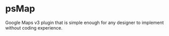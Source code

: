 psMap
=====

Google Maps v3 plugin that is simple enough for any designer to implement without coding experience.
